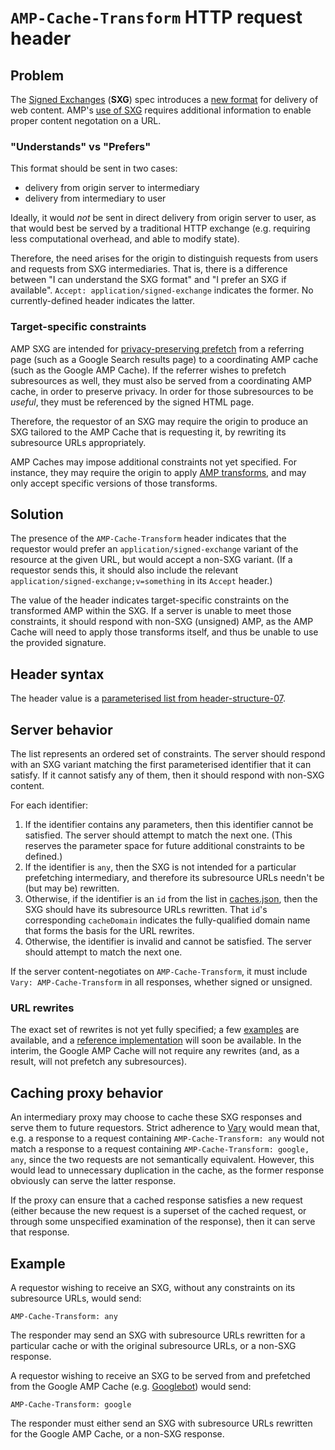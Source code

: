 # `AMP-Cache-Transform` HTTP request header

## Problem

The [Signed Exchanges](https://wicg.github.io/webpackage/draft-yasskin-http-origin-signed-responses.html)
(**SXG**) spec introduces a [new format](https://wicg.github.io/webpackage/draft-yasskin-http-origin-signed-responses.html#application-signed-exchange)
for delivery of web content. AMP's [use of SXG](https://amphtml.wordpress.com/2018/01/09/improving-urls-for-amp-pages/)
requires additional information to enable proper content negotation on a URL.

### "Understands" vs "Prefers"

This format should be sent in two cases:

  * delivery from origin server to intermediary
  * delivery from intermediary to user

Ideally, it would *not* be sent in direct delivery from origin server to user,
as that would best be served by a traditional HTTP exchange (e.g. requiring less
computational overhead, and able to modify state).

Therefore, the need arises for the origin to distinguish requests from users and
requests from SXG intermediaries. That is, there is a difference between "I can
understand the SXG format" and "I prefer an SXG if available". `Accept:
application/signed-exchange` indicates the former. No currently-defined header
indicates the latter.

### Target-specific constraints

AMP SXG are intended for [privacy-preserving
prefetch](https://wicg.github.io/webpackage/draft-yasskin-webpackage-use-cases.html#private-prefetch)
from a referring page (such as a Google Search results page) to a coordinating
AMP cache (such as the Google AMP Cache). If the referrer wishes to prefetch
subresources as well, they must also be served from a coordinating AMP cache, in
order to preserve privacy. In order for those subresources to be *useful*, they
must be referenced by the signed HTML page.

Therefore, the requestor of an SXG may require the origin to produce an SXG
tailored to the AMP Cache that is requesting it, by rewriting its subresource
URLs appropriately.

AMP Caches may impose additional constraints not yet specified. For instance,
they may require the origin to apply [AMP
transforms](amp-cache-modifications.md), and may only accept specific versions
of those transforms.

## Solution

The presence of the `AMP-Cache-Transform` header indicates that the requestor
would prefer an `application/signed-exchange` variant of the resource at the
given URL, but would accept a non-SXG variant. (If a requestor sends this, it
should also include the relevant `application/signed-exchange;v=something` in
its `Accept` header.)

The value of the header indicates target-specific constraints on the transformed
AMP within the SXG. If a server is unable to meet those constraints, it should
respond with non-SXG (unsigned) AMP, as the AMP Cache will need to apply those
transforms itself, and thus be unable to use the provided signature.

## Header syntax

The header value is a [parameterised list from header-structure-07](https://tools.ietf.org/html/draft-ietf-httpbis-header-structure-07#section-3.3).

## Server behavior

The list represents an ordered set of constraints. The server should respond
with an SXG variant matching the first parameterised identifier that it can
satisfy. If it cannot satisfy any of them, then it should respond with non-SXG
content.

For each identifier:

 1. If the identifier contains any parameters, then this identifier cannot be
    satisfied. The server should attempt to match the next one. (This reserves
    the parameter space for future additional constraints to be defined.)
 2. If the identifier is `any`, then the SXG is not intended for a particular
    prefetching intermediary, and therefore its subresource URLs needn't be (but
    may be) rewritten.
 3. Otherwise, if the identifier is an `id` from the list in
    [caches.json](../caches.json), then the SXG should have its subresource URLs
    rewritten. That `id`'s corresponding `cacheDomain` indicates the
    fully-qualified domain name that forms the basis for the URL rewrites.
 4. Otherwise, the identifier is invalid and cannot be satisfied. The server
    should attempt to match the next one.

If the server content-negotiates on `AMP-Cache-Transform`, it must include
`Vary: AMP-Cache-Transform` in all responses, whether signed or unsigned.

### URL rewrites

The exact set of rewrites is not yet fully specified; a few
[examples](amp-cache-modifications.md#user-content-cache-urls)
are available, and a [reference implementation](https://github.com/ampproject/amppackager)
will soon be available. In the interim, the Google AMP Cache will not require
any rewrites (and, as a result, will not prefetch any subresources).

## Caching proxy behavior

An intermediary proxy may choose to cache these SXG responses and serve them to
future requestors. Strict adherence to
[Vary](https://tools.ietf.org/html/rfc7234#section-4.1) would mean that, e.g. a
response to a request containing `AMP-Cache-Transform: any` would not match a
response to a request containing `AMP-Cache-Transform: google, any`, since the
two requests are not semantically equivalent. However, this would lead to
unnecessary duplication in the cache, as the former response obviously can serve
the latter response.

If the proxy can ensure that a cached response satisfies a new request (either
because the new request is a superset of the cached request, or through some
unspecified examination of the response), then it can serve that response.

## Example

A requestor wishing to receive an SXG, without any constraints on its
subresource URLs, would send:

```
AMP-Cache-Transform: any
```

The responder may send an SXG with subresource URLs rewritten for a
particular cache or with the original subresource URLs, or a non-SXG response.

A requestor wishing to receive an SXG to be served from and prefetched from the
Google AMP Cache (e.g. [Googlebot](https://support.google.com/webmasters/answer/182072))
would send:

```
AMP-Cache-Transform: google
```

The responder must either send an SXG with subresource URLs rewritten for the
Google AMP Cache, or a non-SXG response.
